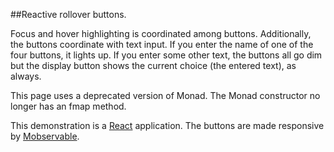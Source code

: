 ##Reactive rollover buttons. 

Focus and hover highlighting is coordinated among buttons. Additionally, the buttons coordinate with text input. If you enter the name of one of the four buttons, it lights up. If you enter some other text, the buttons all go dim but the display button shows the current choice (the entered text), as always.

This page uses a deprecated version of Monad. The Monad constructor no longer has an fmap method.

This demonstration is a [React](https://facebook.github.io/react/docs/getting-started.html) application. The buttons are made responsive by [Mobservable](https://github.com/mweststrate/mobservable).

